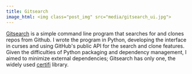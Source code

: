 ```yaml
---
title: Gitsearch
image_html: <img class="post_img" src="media/gitsearch_ui.jpg">
---
```


<p class="main_text">
<a href="https://github.com/Keating950/gitsearch" target="_blank">Gitsearch</a> is a simple command line 
program that searches for and clones repos from Github. I wrote the program in Python, developing the interface
in curses and using GitHub's public API for the search and clone features. Given the difficulties of Python 
packaging and dependency management, I aimed to minimize external dependencies; Gitsearch has only one,
the widely used <a href="https://github.com/certifi/python-certifi">certifi</a> library. 
</p>
